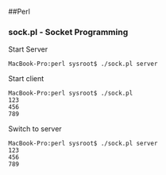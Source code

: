 ##Perl
### sock.pl - Socket Programming
Start Server 

	MacBook-Pro:perl sysroot$ ./sock.pl server

Start client 

	MacBook-Pro:perl sysroot$ ./sock.pl
	123
	456
	789

Switch to server

	MacBook-Pro:perl sysroot$ ./sock.pl server
	123
	456
	789
